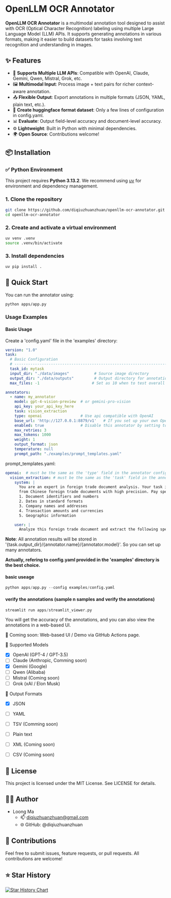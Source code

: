 # OpenLLM OCR Annotator

**OpenLLM OCR Annotator** is a multimodal annotation tool designed to assist with OCR (Optical Character Recognition) labeling using multiple Large Language Model (LLM) APIs. It supports generating annotations in various formats, making it easier to build datasets for tasks involving text recognition and understanding in images.

## ✨ Features

- 🔌 **Supports Multiple LLM APIs**: Compatible with OpenAI, Claude, Gemini, Qwen, Mistral, Grok, etc.
- 🖼️ **Multimodal Input**: Process image + text pairs for richer context-aware annotation.
- 📤 **Flexible Output**: Export annotations in multiple formats (JSON, YAML, plain text, etc.).
- 🤗 **Create huggingface format dataset**: Only a few lines of configuration in config.yaml.
- 📊 **Evaluate**: Output field-level accuracy and document-level accuracy.
- ⚙️ **Lightweight**: Built in Python with minimal dependencies.
- 🌍 **Open Source**: Contributions welcome!


## 📦 Installation

### ✅ Python Environment

This project requires **Python 3.13.2**. We recommend using [uv](https://github.com/astral-sh/uv) for environment and dependency management.

### 1. Clone the repository

```bash
git clone https://github.com/diqiuzhuanzhuan/openllm-ocr-annotator.git
cd openllm-ocr-annotator
```
### 2. Create and activate a virtual environment

```bash
uv venv .venv
source .venv/bin/activate
```
### 3. Install dependencies
```bash
uv pip install .
```

## 🚀 Quick Start

You can run the annotator using:
```bash
python apps/app.py
```

### Usage Examples
#### Basic Usage
Create a 'config.yaml' file in the 'examples' directory:
```yaml
version: "1.0"
task:
  # Basic Configuration
  # -----------------------------------------------------------------------------
  task_id: mytask
  input_dir: "./data/images"           # Source image directory
  output_dir: "./data/outputs"         # Output directory for annotations
  max_files: -1                       # Set as 10 when to test overall process.

annotators:
  - name: my_annotator
    model: gpt-4-vision-preview  # or gemini-pro-vision
    api_key: your_api_key_here
    task: vision_extraction
    type: openai                 # Use api compatible with OpenAI
    base_url: 'http://127.0.0.1:8879/v1'   # If you set up your own OpenAI compatible API server
    enabled: true                # Disable this annotator by setting to false
    max_retries: 3
    max_tokens: 1000
    weight: 1
    output_format: json
    temperature: null
    prompt_path: "./examples/prompt_templates.yaml"
```

prompt_templates.yaml:

```yaml
openai:  # must be the same as the 'type' field in the annotator configuration
  vision_extraction: # must be the same as the 'task' field in the annotator configuration
    system: |
      You are an expert in foreign trade document analysis. Your task is to extract key information
      from Chinese foreign trade documents with high precision. Pay special attention to:
      1. Document identifiers and numbers
      2. Dates in standard formats
      3. Company names and addresses
      4. Transaction amounts and currencies
      5. Geographic information

    user: |
      Analyze this foreign trade document and extract the following specific fields:......

```
**Note**: All annotation results will be stored in '{task.output_dir}/{annotator.name}/{annotator.model}'. So you can set up many annotators.

**Actually, refering to config.yaml provided in the 'examples' directory is the best choice.**
#### basic useage
```python
python apps/app.py --config examples/config.yaml
```

#### verify the annotations (sample n samples and verify the annotations)
```python
streamlit run apps/streamlit_viewer.py
```
You will get the accuracy of the annotations, and you can also view the annotations in a web-based UI.

🔧 Coming soon: Web-based UI / Demo via GitHub Actions page.

🤖 Supported Models
- [x] OpenAI (GPT-4 / GPT-3.5)
- [ ] Claude (Anthropic, Comming soon)
- [x] Gemini (Google)
- [ ] Qwen (Alibaba)
- [ ] Mistral (Coming soon)
- [ ] Grok (xAI / Elon Musk)

📂 Output Formats
- [x] JSON
- [ ] YAML
- [ ] TSV (Comming soon)
- [ ] Plain text
- [ ] XML (Coming soon)
- [ ] CSV (Coming soon)


## 📄 License

This project is licensed under the MIT License. See LICENSE for details.


## 🧑‍💻 Author

- Loong Ma
  * 📫 diqiuzhuanzhuan@gmail.com
  * 🌐 GitHub: @diqiuzhuanzhuan


## 🙌 Contributions

Feel free to submit issues, feature requests, or pull requests. All contributions are welcome!

## ⭐ Star History

[![Star History Chart](https://api.star-history.com/svg?repos=diqiuzhuanzhuan/openllm-ocr-annotator&type=Date)](https://www.star-history.com/#diqiuzhuanzhuan/openllm-ocr-annotator&Date)
